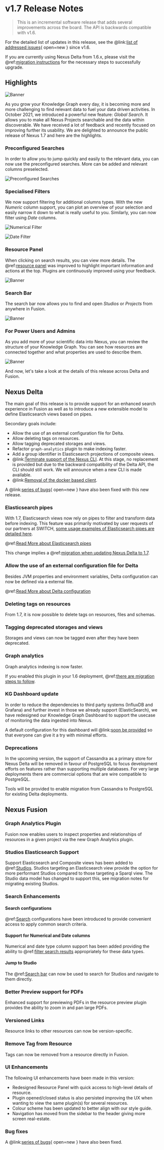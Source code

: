 # v1.7 Release Notes

> This is an incremental software release that adds several improvements across the board. The API is backwards
> compatible with v1.6.

For the detailed list of updates in this release, see the
@link:[list of addressed issues](https://github.com/BlueBrain/nexus/issues?q=is%3Aissue+is%3Aclosed+closed%3A2021-10-14..2022-03-14+){ open=new }
since v1.6.

If you are currently using Nexus Delta from 1.6.x, please
visit the @ref:[migration instructions](v1.6-to-v1.7-migration.md) for the necessary steps to successfully upgrade.

## Highlights

![Banner](../assets/v1.7.x/BBP_Nexus-v1.7-Banner.jpg)

As you grow your Knowledge Graph every day, it is becoming more and more challenging to find relevant data to fuel your 
data driven activities. In October 2021, we introduced a powerful new feature: *Global Search*. It allows you to make all 
Nexus Projects searchable and the data within discoverable. We have received a lot of feedback and recently focused on 
improving further its usability. We are delighted to announce the public release of Nexus 1.7 and here are the highlights.

### Preconfigured Searches

In order to allow you to jump quickly and easily to the relevant data, you can now use the preconfigured searches.
More can be added and relevant columns preselected.

![Preconfigured Searches](../assets/v1.7.x/1.preconfigured-searches.png)

### Specialised Filters

We now support filtering for additional columns types.
With the new *Numeric* column support, you can plot an overview of your selection and easily narrow it down to what is 
really useful to you. Similarly, you can now filter using *Date* columns.

![Numerical Filter](../assets/v1.7.x/2a.numerical-filter-small.png)

![Date Filter](../assets/v1.7.x/2b.date-filter-small.png)

### Resource Panel

When clicking on search results, you can view more details.
The @ref:[resource panel](../fusion/admin.md#resource-panel)
was improved to highlight important information and actions at the top.
Plugins are continuously improved using your feedback.

![Banner](../assets/v1.7.x/3.resource-panel.png)

### Search Bar

The search bar now allows you to find and open *Studios* or *Projects* from anywhere in Fusion.

![Banner](../assets/v1.7.x/4.search-bar.png)

### For Power Users and Admins

As you add more of your scientific data into Nexus, you can review the structure of your Knowledge Graph.
You can see how resources are connected together and what properties are used to describe them.

![Banner](../assets/v1.7.x/5.power-user-and-admins-graph-analytics.png)

And now, let's take a look at the details of this release across Delta and Fusion.

## Nexus Delta

The main goal of this release is to provide support for an enhanced search experience in Fusion as well as to introduce
a new extensible model to define Elasticsearch views based on pipes.

Secondary goals include:

- Allow the use of an external configuration file for Delta.
- Allow deleting tags on resources.
- Allow tagging deprecated storages and views.
- Refactor `graph-analytics` plugin to make indexing faster.
- Add a group identifier in Elasticsearch projections of composite views.
- @link:[Terminate support of the Nexus CLI](https://bluebrainnexus.io/v1.5.x/docs/utilities/index.html#nexus-cli). At this stage, no replacement is provided but due to the backward compatibility of the Delta API, the CLI should still work. We will announce when a new CLI is made available.
- @link:[Removal of the docker based client](https://bluebrainnexus.io/v1.5.x/docs/utilities/projections.html). 

A @link:[series of bugs](https://github.com/BlueBrain/nexus/issues?page=1&q=is%3Aissue+is%3Aclosed+closed%3A2021-10-14..2022-03-08+label%3Abug+label%3Adelta){ open=new } have also been fixed with this new release.

### Elasticsearch pipes

With 1.7, Elasticsearch views now rely on pipes to filter and transform data before indexing.
This feature was primarily motivated by user requests of our partners at SWITCH, [some usage examples of Elasticsearch pipes are detailed here](https://github.com/BlueBrain/nexus/issues/2549).

@ref:[Read More about Elasticsearch pipes](../delta/api/views/elasticsearch-view-api.md)

This change implies a @ref:[migration when updating Nexus Delta to 1.7](v1.6-to-v1.7-migration.md).

### Allow the use of an external configuration file for Delta

Besides JVM properties and environment variables, Delta configuration can now be defined via a external file.

@ref:[Read More about Delta configuration](../getting-started/running-nexus/configuration/index.md)

### Deleting tags on resources

From 1.7, it is now possible to delete tags on resources, files and schemas.

### Tagging deprecated storages and views

Storages and views can now be tagged even after they have been deprecated.

### Graph analytics

Graph analytics indexing is now faster.

If you enabled this plugin in your 1.6 deployment, @ref:[there are migration steps to follow](v1.6-to-v1.7-migration.md).

### KG Dashboard update

In order to reduce the dependencies to third party systems (InfluxDB and Grafana) and further invest in those we already support (ElasticSearch), we have redesigned our Knowledge Graph Dashboard to support the usecase of monitoring the data ingested into Nexus.

A default configuration for this dashboard will @link:[soon be provided](https://github.com/BlueBrain/nexus/issues/3145) so that everyone can give it a try with minimal efforts.

### Deprecations

In the upcoming version, the support of Cassandra as a primary store for Nexus Delta will be removed in favour of PostgreSQL to focus development efforts on features rather than supporting multiple databases. 
For very large deployments there are commercial options that are wire compatible to PostgreSQL.

Tools will be provided to enable migration from Cassandra to PostgreSQL for existing Delta deployments.

## Nexus Fusion

### Graph Analytics Plugin
Fusion now enables users to inspect properties and relationships of resources in a given project via the new Graph Analytics plugin.

### Studios Elasticsearch Support
Support Elasticsearch and Composite views has been added to @ref:[Studios](../fusion/studio.md). 
Studios targeting an Elasticsearch view provide the option for more performant Studios compared to those targeting a 
Sparql view. The Studio data model has changed to support this, see migration notes for migrating existing Studios.

### Search Enhancements

#### Search configurations
@ref:[Search](../fusion/search.md) configurations have been introduced to provide convenient access to apply common search criteria.

#### Support for Numerical and Date columns
Numerical and date type column support has been added providing the ability to @ref:[filter search results](../fusion/search.md#filtering) appropriately for these data types.

#### Jump to Studio
The @ref:[Search bar](../fusion/search.md#search-bar) can now be used to search for Studios and navigate to them directly.

### Better Preview support for PDFs
Enhanced support for previewing PDFs in the resource preview plugin provides the ability to zoom in and pan large PDFs.

### Versioned Links
Resource links to other resources can now be version-specific.

### Remove Tag from Resource
Tags can now be removed from a resource directly in Fusion.

### UI Enhancements
The following UI enhancements have been made in this version:

- Redesigned Resource Panel with quick access to high-level details of resource. 
- Plugin opened/closed status is also persisted improving the UX when wanting to view the same plugin(s) for several resources.
- Colour scheme has been updated to better align with our style guide.
- Navigation has moved from the sidebar to the header giving more screen real-estate.

### Bug fixes

A @link:[series of bugs](https://github.com/BlueBrain/nexus/issues?page=1&q=is%3Aissue+is%3Aclosed+closed%3A2021-10-14..2022-03-14+label%3Abug+label%3Afusion){ open=new } have also been fixed.

